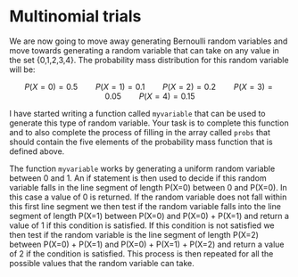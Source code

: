 # Multinomial trials

We are now going to move away generating Bernoulli random variables and move towards generating a random variable that can take on any value in the set {0,1,2,3,4}.  The probability mass distribution for this random variable will be:

$$
P(X=0)=0.5\qquad P(X=1)=0.1\qquad P(X=2)=0.2\qquad P(X=3)=0.05\qquad P(X=4)=0.15
$$

I have started writing a function called `myvariable` that can be used to generate this type of random variable.  Your task is to complete this function and to also complete the process of filling in the array called `probs` that should contain the five elements of the probability mass function that is defined above.  

The function `myvariable` works by generating a uniform random variable between 0 and 1.  An if statement is then used to decide if this random variable falls in the line segment of length P(X=0) between 0 and P(X=0).  In this case a value of 0 is returned.  If the random variable does not fall within this first line segment we then test if the random variable falls into the line segment of length P(X=1) between P(X=0) and P(X=0) + P(X=1) and return a value of 1 if this condition is satisfied.  If this condition is not satisfied we then test if the random variable is the line segment of length P(X=2) between P(X=0) + P(X=1) and P(X=0) + P(X=1) + P(X=2) and return a value of 2 if the condition is satisfied.  This process is then repeated for all the possible values that the random variable can take.
